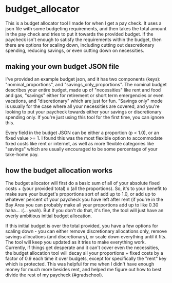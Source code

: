 # budget_allocator

This is a budget allocator tool I made for when I get a pay check. It uses a json file with some budgeting requirements, and then takes the total amount in the pay check and tries to put it towards the provided budget. If the paycheck isn't enough to satisfy the requirements within the budget, then there are options for scaling down, including cutting out descretionary spending, reducing savings, or even cutting down on necessities. 

## making your own budget JSON file

I've provided an example budget json, and it has two components (keys): "nominal_proportions", and "savings_only_proportions". The nominal budget describes your entire budget, made up of "necessities" like rent and food and gas, "savings" either for retirement or short term emergencies or even vacations, and "discretionary" which are just for fun. "Savings only" mode is usually for the case where all your necessities are covered, and you're looking to put your paycheck towards either your savings or discretionary spending only. If you're just using this tool for the first time, you can ignore this. 

Every field in the budget JSON can be either a proportion (p < 1.0), or an fixed value >= 1. I found this was the most flexible option to accommodate fixed costs like rent or internet, as well as more flexible categories like "savings" which are usually encouraged to be some percentage of your take-home pay. 

## how the budget allocation works

The budget allocator will first do a basic sum of all of your absolute fixed costs + (your provided total) x (all the proportions). So, it's to your benefit to make sure your budget's proportions sort of add up to 1.0, or add up to whatever percent of your paycheck you have left after rent (if you're in the Bay Area you can probably make all your proportions add up to like 0.30 haha... :(... yeah). But if you don't do that, it's fine, the tool will just have an overly ambitious initial budget allocation. 

If this initial budget is over the total provided, you have a few options for scaling down - you can either remove discretionary allocations only, remove savings allocations (and discretionary), or scale down everything until it fits. The tool will keep you updated as it tries to make everything work. Currently, if things get desperate and it can't cover even the necessities, the budget allocation tool will decay all your proportions + fixed costs by a factor of 0.9 each time it over budgets, except for specifically the "rent" key which is protected. This was helpful for me when I didn't have enough money for much more besides rent, and helped me figure out how to best divide the rest of my paycheck (#gradschool). 
